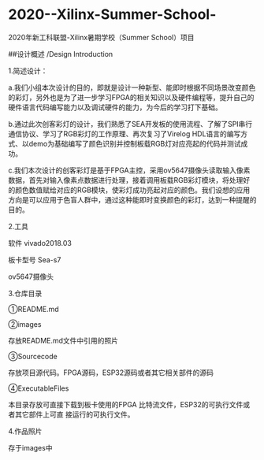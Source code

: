 # 2020--Xilinx-Summer-School-

2020年新工科联盟-Xilinx暑期学校（Summer School）项目

##设计概述 /Design Introduction

1.简述设计：

a.我们小组本次设计的目的，即就是设计一种新型、能即时根据不同场景改变颜色的彩灯，另外也是为了进一步学习FPGA的相关知识以及硬件编程等，提升自己的硬件语言代码编写能力以及调试硬件的能力，为今后的学习打下基础。

b.通过此次创客彩灯的设计，我们熟悉了SEA开发板的使用流程、了解了SPI串行通信协议、学习了RGB彩灯的工作原理、再次复习了Virelog HDL语言的编写方式、以demo为基础编写了颜色识别并控制板载RGB灯对应亮起的代码并测试成功。

c.我们本次设计的创客彩灯是基于FPGA主控，采用ov5647摄像头读取输入像素数据，首先对输入像素点数据进行处理，接着调用板载RGB彩灯模块，将处理好的颜色数值赋给对应的RGB模块，使彩灯成功亮起对应的颜色。我们设想的应用方向是可以应用于色盲人群中，通过这种能即时变换颜色的彩灯，达到一种提醒的目的。

2.工具

软件 vivado2018.03

板卡型号 Sea-s7

ov5647摄像头

3.仓库目录

①README.md

②images

存放README.md文件中引用的照片

③Sourcecode

存放项⽬源代码。FPGA源码，ESP32源码或者其它相关部件的源码

④ExecutableFiles

本⽬录存放可直接下载到板卡使⽤的FPGA 比特流文件，ESP32的可执⾏文件或者其它部件上可直
接运⾏的可执⾏文件。

4.作品照片
 
 存于images中

